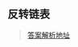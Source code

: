## 反转链表

> [答案解析地址](https://github.com/a572251465/algorithm-all/tree/main/%E9%93%BE%E8%A1%A8/206.%20%E5%8F%8D%E8%BD%AC%E9%93%BE%E8%A1%A8)
